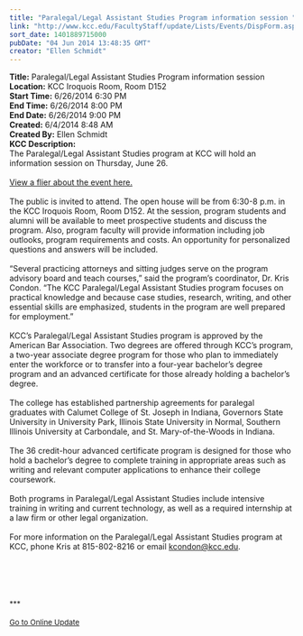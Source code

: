 ```yaml
---
title: "Paralegal/Legal Assistant Studies Program information session "
link: "http://www.kcc.edu/FacultyStaff/update/Lists/Events/DispForm.aspx?ID=527"
sort_date: 1401889715000
pubDate: "04 Jun 2014 13:48:35 GMT"
creator: "Ellen Schmidt"
---
```


<div><b>Title:</b> Paralegal/Legal Assistant Studies Program information session </div>
<div><b>Location:</b> KCC Iroquois Room, Room D152</div>
<div><b>Start Time:</b> 6/26/2014 6:30 PM</div>
<div><b>End Time:</b> 6/26/2014 8:00 PM</div>
<div><b>End Date:</b> 6/26/2014 9:00 PM</div>
<div><b>Created:</b> 6/4/2014 8:48 AM</div>
<div><b>Created By:</b> Ellen Schmidt</div>
<div><b>KCC Description:</b> <div class="ExternalClass29E45DC180304D65AC6C41C244774A71">
<div>
<div>The Paralegal/Legal Assistant Studies program at KCC will hold an information session on Thursday, June 26.</div>
<div> </div>
<div><a href="/Documents/ParalegalOpenHouse2014.pdf">View a flier about the event here.</a></div>
<div> </div>
<div>The public is invited to attend. The open house will be from 6:30-8 p.m. in the KCC Iroquois Room, Room D152. At the session, program students and alumni will be available to meet prospective students and discuss the program. Also, program faculty will provide information including job outlooks, program requirements and costs. An opportunity for personalized questions and answers will be included. </div>
<div> </div>
<div>“Several practicing attorneys and sitting judges serve on the program advisory board and teach courses,” said the program’s coordinator, Dr. Kris Condon. “The KCC Paralegal/Legal Assistant Studies program focuses on practical knowledge and because case studies, research, writing, and other essential skills are emphasized, students in the program are well prepared for employment.”  <br />            <br />KCC’s Paralegal/Legal Assistant Studies program is approved by the American Bar Association. Two degrees are offered through KCC’s program, a two-year associate degree program for those who plan to immediately enter the workforce or to transfer into a four-year bachelor’s degree program and an advanced certificate for those already holding a bachelor’s degree. </div>
<div> </div>
<div>The college has established partnership agreements for paralegal graduates with Calumet College of St. Joseph in Indiana, Governors State University in University Park, Illinois State University in Normal, Southern Illinois University at Carbondale, and St. Mary-of-the-Woods in Indiana.</div>
<div> </div>
<div>The 36 credit-hour advanced certificate program is designed for those who hold a bachelor’s degree to complete training in appropriate areas such as writing and relevant computer applications to enhance their college coursework.</div>
<div> </div>
<div>Both programs in Paralegal/Legal Assistant Studies include intensive training in writing and current technology, as well as a required internship at a law firm or other legal organization. </div>
<div> </div>
<div>For more information on the Paralegal/Legal Assistant Studies program at KCC, phone Kris at 815-802-8216 or email <a href="mailto:kcondon@kcc.edu">kcondon@kcc.edu</a>.</div>
<div> </div>
<div> </div>
<div> </div>
<div> </div>
<div>
<div>
<div><br /></div>
<div></div>
<div></div>
<div></div>
<div></div>
<div></div>
<div><font size="2"></font></div>
<div></div>
<div><font size="2"></font></div>
<div><font size="2">***</font></div>
<div> </div>
<div><font size="2"></font></div>
<div>
<div>
<div><font size="2"></font></div>
<div><font size="2"></font></div>
<div><font size="2"></font></div>
<div><font size="2"></font></div>
<div><font size="2"><a href="/FacultyStaff/update/Pages/dailyupdate.aspx">Go to Online Update</a></font></div>
<div><font size="2"></font></div>
<div><font size="2"></font></div></div>
<div></div></div></div>
<div> </div></div></div></div></div>
